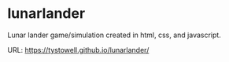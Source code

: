 # lunarlander

Lunar lander game/simulation created in html, css, and javascript.

URL:
https://tystowell.github.io/lunarlander/
